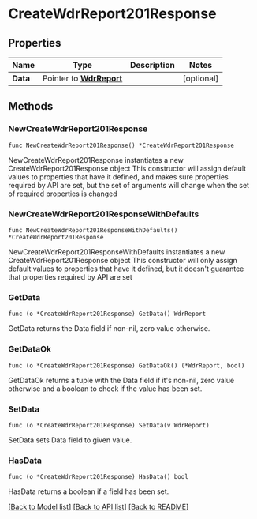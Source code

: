 # CreateWdrReport201Response

## Properties

Name | Type | Description | Notes
------------ | ------------- | ------------- | -------------
**Data** | Pointer to [**WdrReport**](WdrReport.md) |  | [optional] 

## Methods

### NewCreateWdrReport201Response

`func NewCreateWdrReport201Response() *CreateWdrReport201Response`

NewCreateWdrReport201Response instantiates a new CreateWdrReport201Response object
This constructor will assign default values to properties that have it defined,
and makes sure properties required by API are set, but the set of arguments
will change when the set of required properties is changed

### NewCreateWdrReport201ResponseWithDefaults

`func NewCreateWdrReport201ResponseWithDefaults() *CreateWdrReport201Response`

NewCreateWdrReport201ResponseWithDefaults instantiates a new CreateWdrReport201Response object
This constructor will only assign default values to properties that have it defined,
but it doesn't guarantee that properties required by API are set

### GetData

`func (o *CreateWdrReport201Response) GetData() WdrReport`

GetData returns the Data field if non-nil, zero value otherwise.

### GetDataOk

`func (o *CreateWdrReport201Response) GetDataOk() (*WdrReport, bool)`

GetDataOk returns a tuple with the Data field if it's non-nil, zero value otherwise
and a boolean to check if the value has been set.

### SetData

`func (o *CreateWdrReport201Response) SetData(v WdrReport)`

SetData sets Data field to given value.

### HasData

`func (o *CreateWdrReport201Response) HasData() bool`

HasData returns a boolean if a field has been set.


[[Back to Model list]](../README.md#documentation-for-models) [[Back to API list]](../README.md#documentation-for-api-endpoints) [[Back to README]](../README.md)


